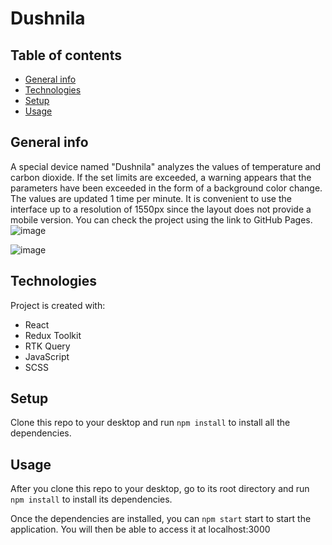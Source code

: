 Dushnila
============

## Table of contents
* [General info](#general-info)
* [Technologies](#technologies)
* [Setup](#setup)
* [Usage](#usage)

## General info
A special device named "Dushnila" analyzes the values of temperature and carbon dioxide. If the set limits are exceeded, a warning appears that the parameters have been exceeded in the form of a background color change. The values are updated 1 time per minute. It is convenient to use the interface up to a resolution of 1550px since the layout does not provide a mobile version. You can check the project using the link to GitHub Pages.
![image](https://github.com/VitaFilimonova/dushnila/assets/114240442/2bb8b844-c6e7-4ac2-aff5-88baf66b833a)

![image](https://github.com/VitaFilimonova/dushnila/assets/114240442/b821c3ac-a90f-433f-b200-0d680fde043b)


## Technologies
Project is created with:
* React
* Redux Toolkit
* RTK Query
* JavaScript
* SCSS
	
## Setup
Clone this repo to your desktop and run `npm install` to install all the dependencies.

## Usage
After you clone this repo to your desktop, go to its root directory and run `npm install` to install its dependencies.

Once the dependencies are installed, you can `npm start` start to start the application. You will then be able to access it at localhost:3000
